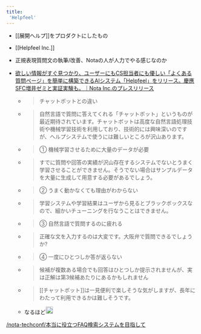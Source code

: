 ```yaml
---
title:
 'Helpfeel'
---
```


- [[展開ヘルプ]]をプロダクトにしたもの
- [[Helpfeel Inc.]]

- 正規表現質問文の執筆/改善、Notaの人が人力でやる感じなのか

- [欲しい情報がすぐ見つかり、ユーザーにもCS担当者にも優しい「よくある質問ページ」を簡単に構築できるAIシステム「Helpfeel」をリリース。慶應SFC増井ゼミと実証実験も。｜Nota Inc.のプレスリリース](https://prtimes.jp/main/html/rd/p/000000010.000027275.html)
    - > チャットボットとの違い
    - >  自然言語で質問に答えてくれる「チャットボット」というものが最近期待されています。チャットボットは高度な自然言語処理技術や機械学習技術を利用しており、技術的には興味深いのですが、ヘルプシステムで使うには難しいところが沢山あります。
    - >  ① 機械学習させるために大量のデータが必要
    - >  すでに質問や回答の実績が沢山存在するシステムでないとうまく学習させることができません。そうでない場合はサンプルデータを大量に生成して用意する必要があるでしょう。
    - >  ② うまく動かなくても理由がわからない
    - >  学習システムや学習結果はユーザから見るとブラックボックスなので、細かいチューニングを行なうことはできません。
    - >  ③ 自然言語で質問するのに疲れる
    - >   正確な文を入力するのは大変です。大阪弁で質問できるでしょうか?
    - >  ④ 一度にひとつしか答が返らない
    - >  候補が複数ある場合でも回答はひとつしか提示されませんが、実は正解は第3候補あたりにあるかもしれません
    - > [[チャットボット]]は一見便利で楽しそうな気がしますが、長年にわたって利用できるかは難しそうです。
    - なるほど<img src='https://scrapbox.io/api/pages/blu3mo-public/blu3mo/icon' alt='blu3mo.icon' height="19.5"/>

[/nota-techconf/本当に役立つFAQ検索システムを目指して](https://scrapbox.io/nota-techconf/本当に役立つFAQ検索システムを目指して)
